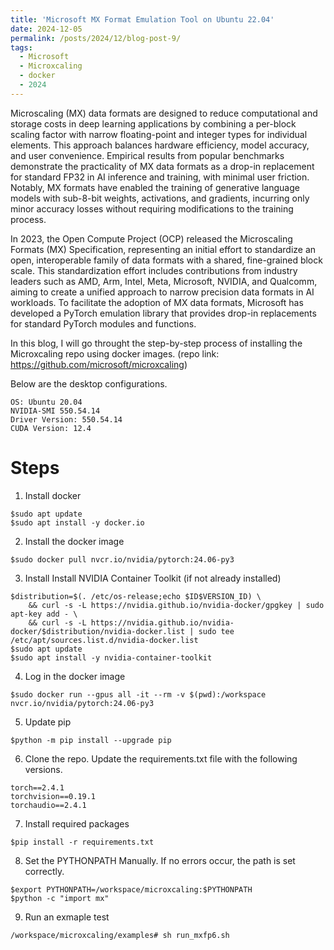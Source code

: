 ```yaml
---
title: 'Microsoft MX Format Emulation Tool on Ubuntu 22.04'
date: 2024-12-05
permalink: /posts/2024/12/blog-post-9/
tags:
  - Microsoft 
  - Microxcaling 
  - docker
  - 2024
---
```


Microscaling (MX) data formats are designed to reduce computational and storage 
costs in deep learning applications by combining a per-block scaling factor 
with narrow floating-point and integer types for individual elements.
This approach balances hardware efficiency, model accuracy, and user convenience.
Empirical results from popular benchmarks demonstrate the practicality of 
MX data formats as a drop-in replacement for standard FP32 in AI inference and training,
with minimal user friction.
Notably, MX formats have enabled the training of generative language models 
with sub-8-bit weights, activations, and gradients, incurring only minor 
accuracy losses without requiring modifications to the training process.

In 2023, the Open Compute Project (OCP) released the Microscaling Formats (MX) Specification,
representing an initial effort to standardize an open, interoperable family of data formats with a shared, fine-grained block scale. This standardization effort includes contributions from industry leaders such as AMD, Arm, Intel, Meta, Microsoft, NVIDIA, and Qualcomm, aiming to create a unified approach to narrow precision data formats in AI workloads. To facilitate the adoption of MX data formats, Microsoft has developed a PyTorch emulation library that provides drop-in replacements for standard PyTorch modules and functions.

In this blog, I will go throught the step-by-step process of installing the Microxcaling repo using docker images.
(repo link: https://github.com/microsoft/microxcaling)

Below are the desktop configurations. 
```
OS: Ubuntu 20.04
NVIDIA-SMI 550.54.14
Driver Version: 550.54.14
CUDA Version: 12.4
```

# Steps
1. Install docker 
```
$sudo apt update
$sudo apt install -y docker.io
```

2. Install the docker image 
```
$sudo docker pull nvcr.io/nvidia/pytorch:24.06-py3
```

3. Install Install NVIDIA Container Toolkit (if not already installed)
```
$distribution=$(. /etc/os-release;echo $ID$VERSION_ID) \
    && curl -s -L https://nvidia.github.io/nvidia-docker/gpgkey | sudo apt-key add - \
    && curl -s -L https://nvidia.github.io/nvidia-docker/$distribution/nvidia-docker.list | sudo tee /etc/apt/sources.list.d/nvidia-docker.list
$sudo apt update
$sudo apt install -y nvidia-container-toolkit
```
4. Log in the docker image
```
$sudo docker run --gpus all -it --rm -v $(pwd):/workspace nvcr.io/nvidia/pytorch:24.06-py3
```

5. Update pip
```
$python -m pip install --upgrade pip
```

6. Clone the repo. Update the requirements.txt file with the following versions.
```
torch==2.4.1
torchvision==0.19.1
torchaudio==2.4.1
```

7. Install required packages
```
$pip install -r requirements.txt
```

8. Set the PYTHONPATH Manually. If no errors occur, the path is set correctly.

```
$export PYTHONPATH=/workspace/microxcaling:$PYTHONPATH
$python -c "import mx"
```

9. Run an exmaple test 
```
/workspace/microxcaling/examples# sh run_mxfp6.sh
```

